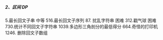 ##### 2、区间 DP
5.最长回文子串 中等
516.最长回文子序列
87. 扰乱字符串 困难
    312.戳气球 困难
    730.统计不同回文子字符串
    1039.多边形三角剖分的最低得分
    664.奇怪的打印机
1246. 删除回文子数组